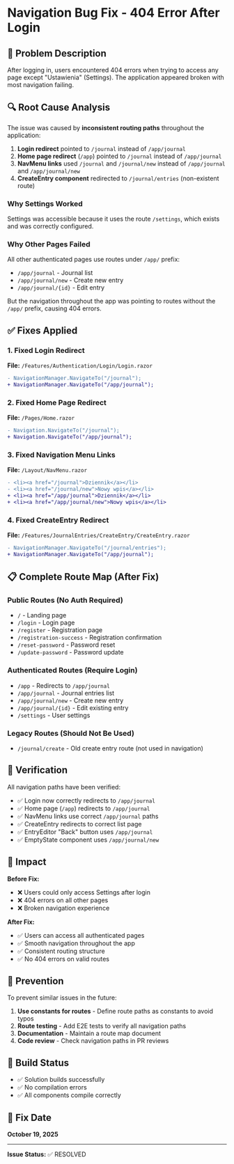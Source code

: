 # Navigation Bug Fix - 404 Error After Login

## 🐛 Problem Description

After logging in, users encountered 404 errors when trying to access any page except "Ustawienia" (Settings). The application appeared broken with most navigation failing.

## 🔍 Root Cause Analysis

The issue was caused by **inconsistent routing paths** throughout the application:

1. **Login redirect** pointed to `/journal` instead of `/app/journal`
2. **Home page redirect** (`/app`) pointed to `/journal` instead of `/app/journal`
3. **NavMenu links** used `/journal` and `/journal/new` instead of `/app/journal` and `/app/journal/new`
4. **CreateEntry component** redirected to `/journal/entries` (non-existent route)

### Why Settings Worked

Settings was accessible because it uses the route `/settings`, which exists and was correctly configured.

### Why Other Pages Failed

All other authenticated pages use routes under `/app/` prefix:
- `/app/journal` - Journal list
- `/app/journal/new` - Create new entry
- `/app/journal/{id}` - Edit entry

But the navigation throughout the app was pointing to routes without the `/app/` prefix, causing 404 errors.

## ✅ Fixes Applied

### 1. Fixed Login Redirect
**File:** `/Features/Authentication/Login/Login.razor`

```diff
- NavigationManager.NavigateTo("/journal");
+ NavigationManager.NavigateTo("/app/journal");
```

### 2. Fixed Home Page Redirect
**File:** `/Pages/Home.razor`

```diff
- Navigation.NavigateTo("/journal");
+ Navigation.NavigateTo("/app/journal");
```

### 3. Fixed Navigation Menu Links
**File:** `/Layout/NavMenu.razor`

```diff
- <li><a href="/journal">Dziennik</a></li>
- <li><a href="/journal/new">Nowy wpis</a></li>
+ <li><a href="/app/journal">Dziennik</a></li>
+ <li><a href="/app/journal/new">Nowy wpis</a></li>
```

### 4. Fixed CreateEntry Redirect
**File:** `/Features/JournalEntries/CreateEntry/CreateEntry.razor`

```diff
- NavigationManager.NavigateTo("/journal/entries");
+ NavigationManager.NavigateTo("/app/journal");
```

## 📋 Complete Route Map (After Fix)

### Public Routes (No Auth Required)
- `/` - Landing page
- `/login` - Login page
- `/register` - Registration page
- `/registration-success` - Registration confirmation
- `/reset-password` - Password reset
- `/update-password` - Password update

### Authenticated Routes (Require Login)
- `/app` - Redirects to `/app/journal`
- `/app/journal` - Journal entries list
- `/app/journal/new` - Create new entry
- `/app/journal/{id}` - Edit existing entry
- `/settings` - User settings

### Legacy Routes (Should Not Be Used)
- `/journal/create` - Old create entry route (not used in navigation)

## 🧪 Verification

All navigation paths have been verified:
- ✅ Login now correctly redirects to `/app/journal`
- ✅ Home page (`/app`) redirects to `/app/journal`
- ✅ NavMenu links use correct `/app/journal` paths
- ✅ CreateEntry redirects to correct list page
- ✅ EntryEditor "Back" button uses `/app/journal`
- ✅ EmptyState component uses `/app/journal/new`

## 🚀 Impact

**Before Fix:**
- ❌ Users could only access Settings after login
- ❌ 404 errors on all other pages
- ❌ Broken navigation experience

**After Fix:**
- ✅ Users can access all authenticated pages
- ✅ Smooth navigation throughout the app
- ✅ Consistent routing structure
- ✅ No 404 errors on valid routes

## 📝 Prevention

To prevent similar issues in the future:

1. **Use constants for routes** - Define route paths as constants to avoid typos
2. **Route testing** - Add E2E tests to verify all navigation paths
3. **Documentation** - Maintain a route map document
4. **Code review** - Check navigation paths in PR reviews

## 🔧 Build Status

- ✅ Solution builds successfully
- ✅ No compilation errors
- ✅ All components compile correctly

## 📅 Fix Date
**October 19, 2025**

---

**Issue Status:** ✅ RESOLVED
